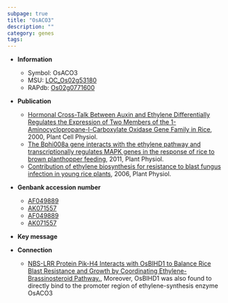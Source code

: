 ```yaml
---
subpage: true
title: "OsACO3"
description: ""
category: genes
tags: 
---
```


* **Information**  
    + Symbol: OsACO3  
    + MSU: [LOC_Os02g53180](http://rice.plantbiology.msu.edu/cgi-bin/ORF_infopage.cgi?orf=LOC_Os02g53180)  
    + RAPdb: [Os02g0771600](http://rapdb.dna.affrc.go.jp/viewer/gbrowse_details/irgsp1?name=Os02g0771600)  

* **Publication**  
    + [Hormonal Cross-Talk Between Auxin and Ethylene Differentially Regulates the Expression of Two Members of the 1-Aminocyclopropane-l-Carboxylate Oxidase Gene Family in Rice](http://www.ncbi.nlm.nih.gov/pubmed?term=Hormonal+Cross-Talk+Between+Auxin+and+Ethylene+Differentially+Regulates+the+Expression+of+Two+Members+of+the+1-Aminocyclopropane-l-Carboxylate+Oxidase+Gene+Family+in+Rice%5BTitle%5D), 2000, Plant Cell Physiol.
    + [The Bphi008a gene interacts with the ethylene pathway and transcriptionally regulates MAPK genes in the response of rice to brown planthopper feeding](http://www.ncbi.nlm.nih.gov/pubmed?term=The+Bphi008a+gene+interacts+with+the+ethylene+pathway+and+transcriptionally+regulates+MAPK+genes+in+the+response+of+rice+to+brown+planthopper+feeding%5BTitle%5D), 2011, Plant Physiol.
    + [Contribution of ethylene biosynthesis for resistance to blast fungus infection in young rice plants](http://www.ncbi.nlm.nih.gov/pubmed?term=Contribution+of+ethylene+biosynthesis+for+resistance+to+blast+fungus+infection+in+young+rice+plants%5BTitle%5D), 2006, Plant Physiol.

* **Genbank accession number**  
    + [AF049889](http://www.ncbi.nlm.nih.gov/nuccore/AF049889)
    + [AK071557](http://www.ncbi.nlm.nih.gov/nuccore/AK071557)
    + [AF049889](http://www.ncbi.nlm.nih.gov/nuccore/AF049889)
    + [AK071557](http://www.ncbi.nlm.nih.gov/nuccore/AK071557)

* **Key message**  

* **Connection**  
    + [NBS-LRR Protein Pik-H4 Interacts with OsBIHD1 to Balance Rice Blast Resistance and Growth by Coordinating Ethylene-Brassinosteroid Pathway.](http://www.ncbi.nlm.nih.gov/pubmed?term=NBS-LRR+Protein+Pik-H4+Interacts+with+OsBIHD1+to+Balance+Rice+Blast+Resistance+and+Growth+by+Coordinating+Ethylene-Brassinosteroid+Pathway.%5BTitle%5D), Moreover, OsBIHD1 was also found to directly bind to the promoter region of ethylene-synthesis enzyme OsACO3



